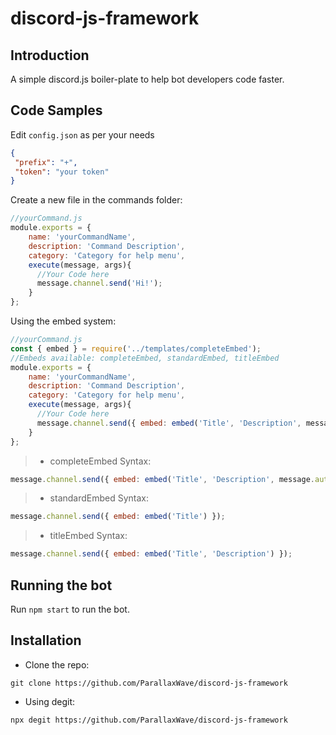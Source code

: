 # discord-js-framework

## Introduction

 A simple discord.js boiler-plate to help bot developers code faster.

## Code Samples

 Edit ``config.json`` as per your needs

 ```json
{
  "prefix": "+",
  "token": "your token"
}
 ```

 Create a new file in the commands folder:
```js
//yourCommand.js
module.exports = {
    name: 'yourCommandName',
    description: 'Command Description',
    category: 'Category for help menu',
    execute(message, args){
      //Your Code here
      message.channel.send('Hi!');
    }    
};
```

 Using the embed system:
```js
//yourCommand.js
const { embed } = require('../templates/completeEmbed'); 
//Embeds available: completeEmbed, standardEmbed, titleEmbed
module.exports = {
    name: 'yourCommandName',
    description: 'Command Description',
    category: 'Category for help menu',
    execute(message, args){
      //Your Code here
      message.channel.send({ embed: embed('Title', 'Description', message.author) });
    }    
};
```

> * completeEmbed Syntax:
```js
message.channel.send({ embed: embed('Title', 'Description', message.author, 'image_url') });
```

> * standardEmbed Syntax:
```js
message.channel.send({ embed: embed('Title') });
```

> * titleEmbed Syntax:
```js
message.channel.send({ embed: embed('Title', 'Description') });
```

## Running the bot

 Run `npm start` to run the bot.


## Installation

* Clone the repo:
```
git clone https://github.com/ParallaxWave/discord-js-framework
```
* Using degit:
```
npx degit https://github.com/ParallaxWave/discord-js-framework
```
 
